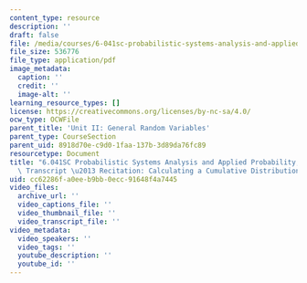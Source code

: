 ```yaml
---
content_type: resource
description: ''
draft: false
file: /media/courses/6-041sc-probabilistic-systems-analysis-and-applied-probability-fall-2013/cc62286fa0eeb9bb0ecc91648f4a7445_MIT6_041SCF13_Calculating_a_CDF_300k.pdf
file_size: 536776
file_type: application/pdf
image_metadata:
  caption: ''
  credit: ''
  image-alt: ''
learning_resource_types: []
license: https://creativecommons.org/licenses/by-nc-sa/4.0/
ocw_type: OCWFile
parent_title: 'Unit II: General Random Variables'
parent_type: CourseSection
parent_uid: 8918d70e-c9d0-1faa-137b-3d89da76fc89
resourcetype: Document
title: "6.041SC Probabilistic Systems Analysis and Applied Probability, Fall 2013\
  \ Transcript \u2013 Recitation: Calculating a Cumulative Distribution Function(CDF)"
uid: cc62286f-a0ee-b9bb-0ecc-91648f4a7445
video_files:
  archive_url: ''
  video_captions_file: ''
  video_thumbnail_file: ''
  video_transcript_file: ''
video_metadata:
  video_speakers: ''
  video_tags: ''
  youtube_description: ''
  youtube_id: ''
---
```

